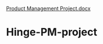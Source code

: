 [Product Management Project.docx](https://github.com/sanzi4/Hinge-PM-project/files/7148789/Product.Management.Project.docx)
# Hinge-PM-project
